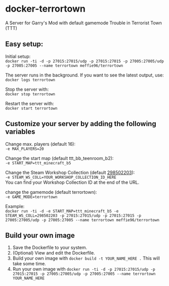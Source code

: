 # docker-terrortown
A Server for Garry's Mod with default gamemode Trouble in Terrorist Town (TTT)

## Easy setup:
Initial setup:  
`docker run -ti -d -p 27015:27015/udp -p 27015:27015 -p 27005:27005/udp -p 27005:27005 --name terrortown meffie96/terrortown`

The server runs in the background. If you want to see the latest output, use:  
`docker logs terrortown`

Stop the server with:  
`docker stop terrortown`

Restart the server with:  
`docker start terrortown`

## Customize your server by adding the following variables

Change max. players (default 16):  
`-e MAX_PLAYERS=20`

Change the start map (default ttt_bb_teenroom_b2):  
`-e START_MAP=ttt_minecraft_b5`

Change the Steam Workshop Collection (default [298502203](https://steamcommunity.com/sharedfiles/filedetails/?id=298502203)):  
`-e STEAM_WS_COLL=YOUR_WORKSHOP_COLLECTION_ID_HERE`  
You can find your Workshop Collection ID at the end of the URL.

change the gamemode (default terrortown):  
`-e GAME_MODE=terrortown`

Example:  
`docker run -ti -d -e START_MAP=ttt_minecraft_b5 -e STEAM_WS_COLL=298502203 -p 27015:27015/udp -p 27015:27015 -p 27005:27005/udp -p 27005:27005 --name terrortown meffie96/terrortown`

## Build your own image

1. Save the Dockerfile to your system.
2. (Optional) View and edit the Dockerfile.
3. Build your own image with `docker build -t YOUR_NAME_HERE .` This will take some time.
4. Run your own image with `docker run -ti -d -p 27015:27015/udp -p 27015:27015 -p 27005:27005/udp -p 27005:27005 --name terrortown YOUR_NAME_HERE`
